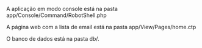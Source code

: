 A aplicação em modo console está na pasta app/Console/Command/RobotShell.php

A página web com a lista de email está na pasta app/View/Pages/home.ctp

O banco de dados está na pasta db/.